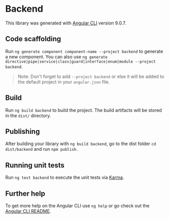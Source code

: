 # Backend

This library was generated with [Angular CLI](https://github.com/angular/angular-cli) version 9.0.7.

## Code scaffolding

Run `ng generate component component-name --project backend` to generate a new component. You can also use `ng generate directive|pipe|service|class|guard|interface|enum|module --project backend`.
> Note: Don't forget to add `--project backend` or else it will be added to the default project in your `angular.json` file. 

## Build

Run `ng build backend` to build the project. The build artifacts will be stored in the `dist/` directory.

## Publishing

After building your library with `ng build backend`, go to the dist folder `cd dist/backend` and run `npm publish`.

## Running unit tests

Run `ng test backend` to execute the unit tests via [Karma](https://karma-runner.github.io).

## Further help

To get more help on the Angular CLI use `ng help` or go check out the [Angular CLI README](https://github.com/angular/angular-cli/blob/master/README.md).
